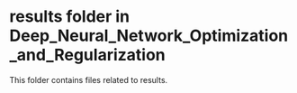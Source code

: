 # results folder in Deep_Neural_Network_Optimization_and_Regularization 
This folder contains files related to results. 
